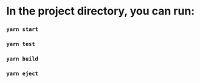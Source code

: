 
# In the project directory, you can run:

### `yarn start`

### `yarn test`

### `yarn build`

### `yarn eject`


